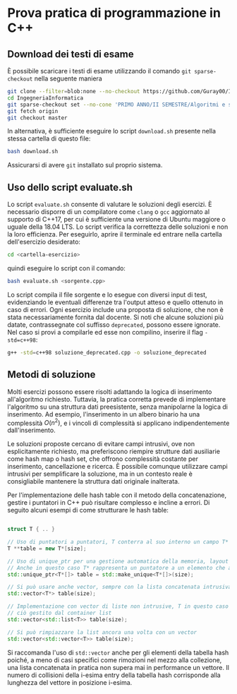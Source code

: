 # Prova pratica di programmazione in C++

## Download dei testi di esame

È possibile scaricare i testi di esame utilizzando il comando `git sparse-checkout` nella seguente maniera

```bash
git clone --filter=blob:none --no-checkout https://github.com/Guray00/IngegneriaInformatica.git
cd IngegneriaInformatica
git sparse-checkout set --no-cone 'PRIMO ANNO/II SEMESTRE/Algoritmi e strutture dati/Esami/Prova pratica'
git fetch origin
git checkout master
```

In alternativa, è sufficiente eseguire lo script `download.sh` presente nella stessa cartella di questo file:
```bash
bash download.sh
```
Assicurarsi di avere `git` installato sul proprio sistema.

## Uso dello script evaluate.sh
Lo script `evaluate.sh` consente di valutare le soluzioni degli esercizi. È necessario disporre di un compilatore come `clang` o `gcc` aggiornato al supporto di C++17, per cui è sufficiente una versione di Ubuntu maggiore o uguale della 18.04 LTS. Lo script verifica la correttezza delle soluzioni e non la loro efficienza. Per eseguirlo, aprire il terminale ed entrare nella cartella dell'esercizio desiderato:
```bash
cd <cartella-esercizio>
```
quindi eseguire lo script con il comando:
```bash
bash evaluate.sh <sorgente.cpp>
```
Lo script compila il file sorgente e lo esegue con diversi input di test, evidenziando le eventuali differenze tra l'output atteso e quello ottenuto in caso di errori. Ogni esercizio include una proposta di soluzione, che non è stata necessariamente fornita dal docente. Si noti che alcune soluzioni più datate, contrassegnate col suffisso `deprecated`, possono essere ignorate. Nel caso si provi a compilarle ed esse non compilino, inserire il flag `-std=c++98`:
```bash
g++ -std=c++98 soluzione_deprecated.cpp -o soluzione_deprecated
```

## Metodi di soluzione

Molti esercizi possono essere risolti adattando la logica di inserimento all'algoritmo richiesto. Tuttavia, la pratica corretta prevede di implementare l'algoritmo su una struttura dati preesistente, senza manipolarne la logica di inserimento. Ad esempio, l'inserimento in un albero binario ha una complessità $O(n^2)$, e i vincoli di complessità si applicano indipendentemente dall'inserimento.

Le soluzioni proposte cercano di evitare campi intrusivi, ove non esplicitamente richiesto, ma preferiscono riempire strutture dati ausiliarie come hash map o hash set, che offrono complessità costante per inserimento, cancellazione e ricerca. È possibile comunque utilizzare campi intrusivi per semplificare la soluzione, ma in un contesto reale è consigliabile mantenere la struttura dati originale inalterata.

Per l'implementazione delle hash table con il metodo della concatenazione, gestire i puntatori in C++ può risultare complesso e incline a errori. Di seguito alcuni esempi di come strutturare le hash table:
```cpp

struct T { .. }

// Uso di puntatori a puntatori, T conterra al suo interno un campo T* next
T **table = new T*[size];

// Uso di unique_ptr per una gestione automatica della memoria, layout in memoria equivalente al caso precedente.
// Anche in questo caso T* rappresenta un puntatore a un elemento che a sua volta conterrà il puntatore all'elemento successivo
std::unique_ptr<T*[]> table = std::make_unique<T*[]>(size);

// Si può usare anche vector, sempre con la lista concatenata intrusiva
std::vector<T*> table(size);

// Implementazione con vector di liste non intrusive, T in questo caso non contiene il puntatore all'elemento successivo, essendo
// ciò gestito dal container list
std::vector<std::list<T>> table(size);

// Si può rimpiazzare la list ancora una volta con un vector
std::vector<std::vector<T>> table(size);

```
Si raccomanda l'uso di `std::vector` anche per gli elementi della tabella hash poiché, a meno di casi specifici come rimozioni nel mezzo alla collezione, una lista concatenata in pratica non supera mai in performance un vettore. Il numero di collisioni della i-esima entry della tabella hash corrisponde alla lunghezza del vettore in posizione i-esima.

